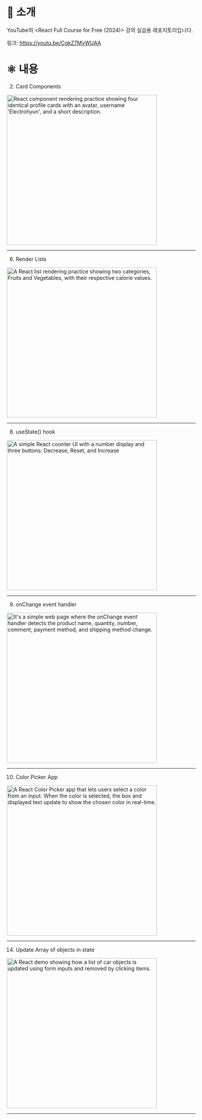 # 👋 소개



YouTube의 <React Full Course for Free (2024)> 강의 실습용 레포지토리입니다.

링크: https://youtu.be/CgkZ7MvWUAA




# ⚛️ 내용


2. Card Components
<div>
  <img
    src="https://github.com/user-attachments/assets/9c82b1b2-3ded-4c7b-87bd-3b43054e16a1"
    alt="React component rendering practice showing four identical profile cards with an avatar, username 'Electrohyun', and a short description."
    width="400"
  />
</div>

<hr>

6. Render Lists
<div>
  <img
    src="https://github.com/user-attachments/assets/a1b5b2cb-280a-414e-8d90-040f56fbd5c5"
    alt="A React list rendering practice showing two categories, Fruits and Vegetables, with their respective calorie values."
    width="400"
  />
</div>

<hr>

8. useState() hook

<div>
  <img
    src="https://github.com/user-attachments/assets/464c5288-b2fb-4a43-b6fe-52d0a62c1610"
    alt="A simple React counter UI with a number display and three buttons: Decrease, Reset, and Increase"
    width="400"
  />
</div>

<hr>

9. onChange event handler

<div>
  <img
    src="https://github.com/user-attachments/assets/d1c30848-7676-4f38-a34c-ae1a79cbed1a"
    alt="It's a simple web page where the onChange event handler detects the product name, quantity, number, comment, payment method, and shipping method change."
    width="400"
  />
</div>

<hr>

10. Color Picker App

<div>
  <img
    src="https://github.com/user-attachments/assets/a173490a-5b2d-468a-ac5e-60b9ccf99704"
    alt="A React Color Picker app that lets users select a color from an input. When the color is selected, the box and displayed text update to show the chosen color in real-time."
    width="400"
  />
</div>

<hr>

14. Update Array of objects in state

<div>
  <img
    src="https://github.com/user-attachments/assets/2469f757-e445-45bf-84be-2bd36a60e61c"
    alt="A React demo showing how a list of car objects is updated using form inputs and removed by clicking items."
    width="400"
  />
</div>

<hr>

